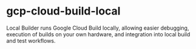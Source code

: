# gcp-cloud-build-local
Local Builder runs Google Cloud Build locally, allowing easier debugging, execution of builds on your own hardware, and integration into local build and test workflows.
